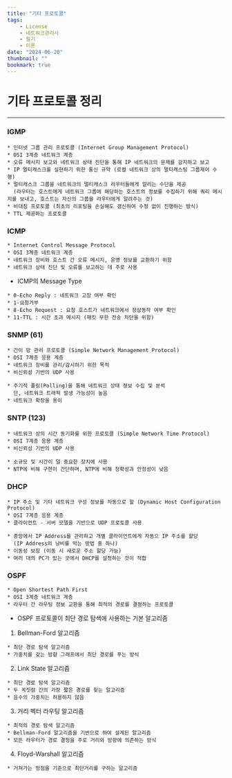 ```yaml
---
title: "기타 프로토콜"
tags:
    - License
    - 네트워크관리사
    - 필기
    - 이론
date: "2024-06-20"
thumbnail: ""
bookmark: true
---
```



# 기타 프로토콜 정리
---

### IGMP

```
* 인터넷 그룹 관리 프로토콜 (Internet Group Management Protocol)
* OSI 3계층 네트워크 계층
* 오류 메시지 보고와 네트워크 상태 진단을 통해 IP 네트워크의 문제를 감지하고 보고
* IP 멀티캐스크를 실현하기 위한 통신 규약 (로컬 네트워크 상의 멀티캐스팅 그룹제어 수행)
* 멀티캐스크 그룹을 네트워크의 멀티캐스크 라우터들에게 알리는 수단을 제공
  (라우터는 호스트에게 네트워크 그룹에 해당하는 호스트의 정보를 수집하기 위해 쿼리 메시지를 보내고, 호스트는 자신의 그룹을 라우터에게 알려주는 것)
* 비대칭 프로토콜 (최초의 리포팅을 손실해도 갱신하여 수정 없이 진행하는 방식)
* TTL 제공하는 프로토콜
```


### ICMP
```
* Internet Control Message Protocol
* OSI 3계층 네트워크 계층
* 네트워크 장비와 호스트 간 오류 메시지, 운영 정보를 교환하기 위함
* 네트워크 상태 진단 및 오류를 보고하는 데 주로 사용
```

 - ICMP의 Message Type
   
```
* 0-Echo Reply : 네트워크 고장 여부 확인
* 1-요청거부
* 8-Echo Request : 요청 호스트가 네트워크에서 정상동작 여부 확인
* 11-TTL : 시간 초과 메시지 (패킷 무한 전송 차단을 위함)
```


### SNMP (61)

```
* 간이 망 관리 프로토콜 (Simple Network Management Protocol)
* OSI 7계층 응용 계층
* 네트워크 장비를 관리/감시하기 위한 목적
* 비신뢰성 기반의 UDP 사용

* 주기적 폴링(Polling)을 통해 네트워크 상태 정보 수집 및 분석
  단, 네트워크 트래픽 발생 가능성이 높음
* 네트워크 확장을 용이
```


### SNTP (123)

```
* 네트워크 상의 시간 동기화를 위한 프로토콜 (Simple Network Time Protocol)
* OSI 7계층 응용 계층
* 비신뢰성 기반의 UDP 사용

* 소규모 및 시간이 덜 중요한 장치에 사용
* NTP에 비해 구현이 간단하며, NTP에 비해 정확성과 안정성이 낮음
```


### DHCP

```
* IP 주소 및 기타 네트워크 구성 정보를 자동으로 할 (Dynamic Host Configuration Protocol)
* OSI 7계층 응용 계층
* 클라이언트 - 서버 모델을 기반으로 UDP 프로토콜 사용

* 중앙에서 IP Address를 관리하고 개별 클라이언트에게 자동으 IP 주소를 할당
  (IP Address의 낭비를 막는 방법 중 하나)
* 이동성 보장 (이동 시 새로운 주소 할당 가능)
* 여러 대의 PC가 있는 곳에서 DHCP를 설정하는 것이 적합
```


### OSPF

```
* Open Shortest Path First
* OSI 3계층 네트워크 계층
* 라우터 간 라우팅 정보 교환을 통해 최적의 경로를 결정하는 프로토콜
```

 - OSPF 프로토콜이 최단 경로 탐색에 사용하는 기본 알고리즘
   
1. Bellman-Ford 알고리즘
```
* 최단 경로 탐색 알고리즘
* 가중치를 갖는 방향 그래프에서 최단 경로를 푸는 방식
```

2. Link State 알고리즘
```
* 최단 경로 탐색 알고리즘
* 두 꼭짓점 간의 가장 짧은 경로를 찾는 알고리즘
* 음수의 가중치는 허용하지 않음
```

3. 거리 벡터 라우팅 알고리즘
```
* 최적의 경로 탐색 알고리즘
* Bellman-Ford 알고리즘을 기반으로 하여 설계된 알고리즘
* 모든 라우터가 경로 결정을 주로 거리와 방향에 의존하는 방식
```

4. Floyd-Warshall 알고리즘
```
* 거쳐가는 정점을 기준으로 최단거리를 구하는 알고리즘
```

